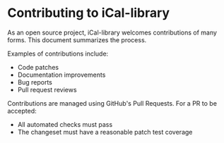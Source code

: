 # Contributing to iCal-library

As an open source project, iCal-library welcomes contributions of many forms.
This document summarizes the process.

Examples of contributions include:

* Code patches
* Documentation improvements
* Bug reports
* Pull request reviews

Contributions are managed using GitHub's Pull Requests.
For a PR to be accepted:

* All automated checks must pass
* The changeset must have a reasonable patch test coverage
